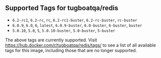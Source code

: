 ## Supported Tags for tugboatqa/redis

* `6.2-rc1`, `6.2-rc`, `rc`, `6.2-rc1-buster`, `6.2-rc-buster`, `rc-buster`
* `6.0.9`, `6.0`, `6`, `latest`, `6.0.9-buster`, `6.0-buster`, `6-buster`, `buster`
* `5.0.10`, `5.0`, `5`, `5.0.10-buster`, `5.0-buster`, `5-buster`

The above tags are currently supported. Visit https://hub.docker.com/r/tugboatqa/redis/tags/ to see a list of all available tags for this image, including those that are no longer supported.
